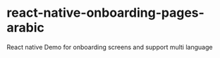 # react-native-onboarding-pages-arabic
React native Demo for onboarding screens and support multi language
